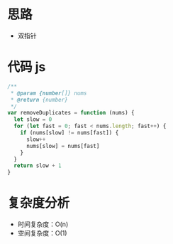# 思路

- 双指针

# 代码 js

```js
/**
 * @param {number[]} nums
 * @return {number}
 */
var removeDuplicates = function (nums) {
  let slow = 0
  for (let fast = 0; fast < nums.length; fast++) {
    if (nums[slow] != nums[fast]) {
      slow++
      nums[slow] = nums[fast]
    }
  }
  return slow + 1
}
```

# 复杂度分析

- 时间复杂度：O(n)
- 空间复杂度：O(1)
